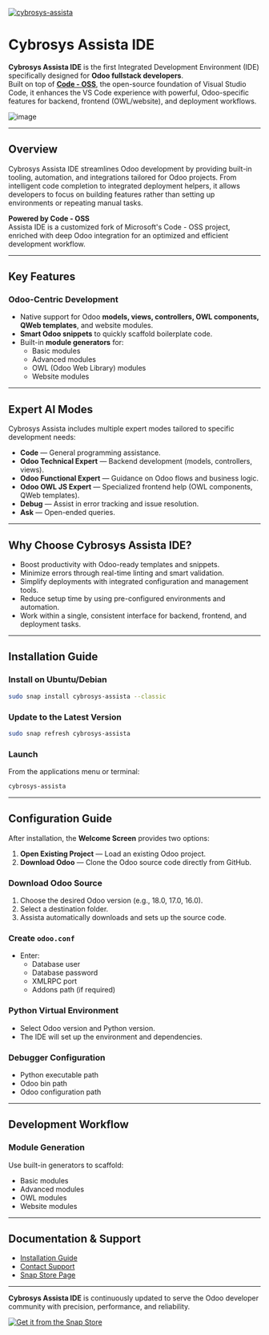 [![cybrosys-assista](https://snapcraft.io/cybrosys-assista/badge.svg)](https://snapcraft.io/cybrosys-assista)


# Cybrosys Assista IDE

**Cybrosys Assista IDE** is the first Integrated Development Environment (IDE) specifically designed for **Odoo fullstack developers**.\
Built on top of [**Code - OSS**](https://github.com/microsoft/vscode), the open-source foundation of Visual Studio Code, it enhances the VS Code experience with powerful, Odoo-specific features for backend, frontend (OWL/website), and deployment workflows.

![image](https://github.com/user-attachments/assets/5115271a-e990-4c32-8022-468132aca627)

---

## Overview

Cybrosys Assista IDE streamlines Odoo development by providing built-in tooling, automation, and integrations tailored for Odoo projects. From intelligent code completion to integrated deployment helpers, it allows developers to focus on building features rather than setting up environments or repeating manual tasks.

**Powered by Code - OSS**\
Assista IDE is a customized fork of Microsoft's Code - OSS project, enriched with deep Odoo integration for an optimized and efficient development workflow.

---

## Key Features

### Odoo-Centric Development

- Native support for Odoo **models, views, controllers, OWL components, QWeb templates**, and website modules.
- **Smart Odoo snippets** to quickly scaffold boilerplate code.
- Built-in **module generators** for:
  - Basic modules
  - Advanced modules
  - OWL (Odoo Web Library) modules
  - Website modules

---

## Expert AI Modes

Cybrosys Assista includes multiple expert modes tailored to specific development needs:

- **Code** — General programming assistance.
- **Odoo Technical Expert** — Backend development (models, controllers, views).
- **Odoo Functional Expert** — Guidance on Odoo flows and business logic.
- **Odoo OWL JS Expert** — Specialized frontend help (OWL components, QWeb templates).
- **Debug** — Assist in error tracking and issue resolution.
- **Ask** — Open-ended queries.

---

## Why Choose Cybrosys Assista IDE?

- Boost productivity with Odoo-ready templates and snippets.
- Minimize errors through real-time linting and smart validation.
- Simplify deployments with integrated configuration and management tools.
- Reduce setup time by using pre-configured environments and automation.
- Work within a single, consistent interface for backend, frontend, and deployment tasks.

---

## Installation Guide

### Install on Ubuntu/Debian

```bash
sudo snap install cybrosys-assista --classic
```

### Update to the Latest Version

```bash
sudo snap refresh cybrosys-assista
```

### Launch

From the applications menu or terminal:

```bash
cybrosys-assista
```

---

## Configuration Guide

After installation, the **Welcome Screen** provides two options:

1. **Open Existing Project** — Load an existing Odoo project.
2. **Download Odoo** — Clone the Odoo source code directly from GitHub.

### Download Odoo Source

1. Choose the desired Odoo version (e.g., 18.0, 17.0, 16.0).
2. Select a destination folder.
3. Assista automatically downloads and sets up the source code.

### Create `odoo.conf`

- Enter:
  - Database user
  - Database password
  - XMLRPC port
  - Addons path (if required)

### Python Virtual Environment

- Select Odoo version and Python version.
- The IDE will set up the environment and dependencies.

### Debugger Configuration

- Python executable path
- Odoo bin path
- Odoo configuration path


---

## Development Workflow

### Module Generation

Use built-in generators to scaffold:

- Basic modules
- Advanced modules
- OWL modules
- Website modules

---

## Documentation & Support

- [Installation Guide](https://docs.cybrosys.com/assista-ide/installation)
- [Contact Support](https://assista.cybrosys.com/contact)
- [Snap Store Page](https://snapcraft.io/cybrosys-assista)

---

**Cybrosys Assista IDE** is continuously updated to serve the Odoo developer community with precision, performance, and reliability.


[![Get it from the Snap Store](https://snapcraft.io/en/dark/install.svg)](https://snapcraft.io/cybrosys-assista)

